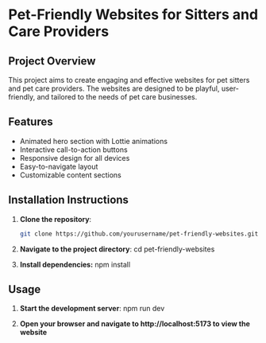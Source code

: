 # Pet-Friendly Websites for Sitters and Care Providers

## Project Overview
This project aims to create engaging and effective websites for pet sitters and pet care providers. The websites are designed to be playful, user-friendly, and tailored to the needs of pet care businesses.

## Features
- Animated hero section with Lottie animations
- Interactive call-to-action buttons
- Responsive design for all devices
- Easy-to-navigate layout
- Customizable content sections

## Installation Instructions
1. **Clone the repository**:
   ```bash
   git clone https://github.com/yourusername/pet-friendly-websites.git

2. **Navigate to the project directory**:
    cd pet-friendly-websites

3. **Install dependencies:**
    npm install

## Usage

1. **Start the development server**:
    npm run dev

2. **Open your browser and navigate to http://localhost:5173 to view the website**
